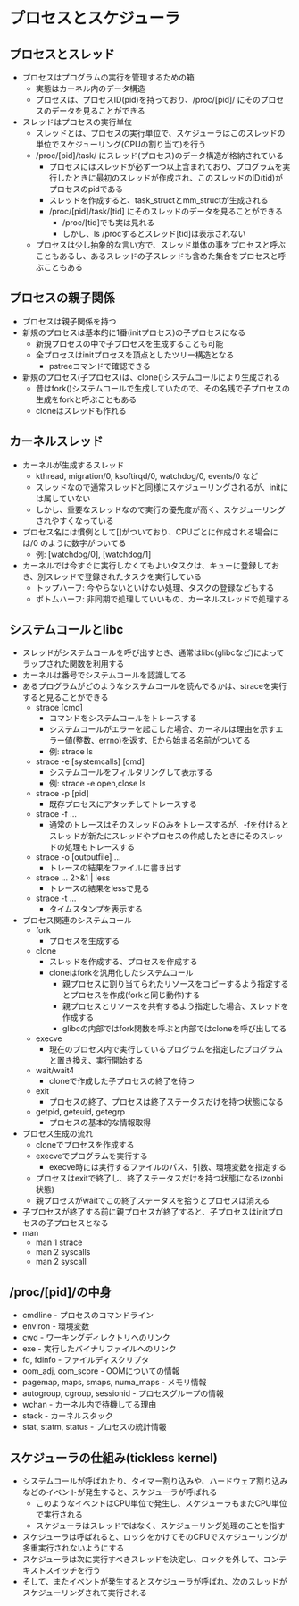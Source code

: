 # プロセスとスケジューラ


## プロセスとスレッド
* プロセスはプログラムの実行を管理するための箱
    * 実態はカーネル内のデータ構造
    * プロセスは、プロセスID(pid)を持っており、/proc/[pid]/ にそのプロセスのデータを見ることができる
* スレッドはプロセスの実行単位
    * スレッドとは、プロセスの実行単位で、スケジューラはこのスレッドの単位でスケジューリング(CPUの割り当て)を行う
    * /proc/[pid]/task/ にスレッド(プロセス)のデータ構造が格納されている
        * プロセスにはスレッドが必ず一つ以上含まれており、プログラムを実行したときに最初のスレッドが作成され、このスレッドのID(tid)がプロセスのpidである
        * スレッドを作成すると、task_structとmm_structが生成される
        * /proc/[pid]/task/[tid] にそのスレッドのデータを見ることができる
            * /proc/[tid]でも実は見れる
            * しかし、ls /procするとスレッド[tid]は表示されない
    * プロセスは少し抽象的な言い方で、スレッド単体の事をプロセスと呼ぶこともあるし、あるスレッドの子スレッドも含めた集合をプロセスと呼ぶこともある


## プロセスの親子関係
* プロセスは親子関係を持つ
* 新規のプロセスは基本的に1番(initプロセス)の子プロセスになる
    * 新規プロセスの中で子プロセスを生成することも可能
    * 全プロセスはinitプロセスを頂点としたツリー構造となる
        * pstreeコマンドで確認できる
* 新規のプロセス(子プロセス)は、clone()システムコールにより生成される
    * 昔はfork()システムコールで生成していたので、その名残で子プロセスの生成をforkと呼ぶこともある
    * cloneはスレッドも作れる


## カーネルスレッド
* カーネルが生成するスレッド
    * kthread, migration/0, ksoftirqd/0, watchdog/0, events/0 など
    * スレッドなので通常スレッドと同様にスケジューリングされるが、initには属していない
    * しかし、重要なスレッドなので実行の優先度が高く、スケジューリングされやすくなっている
* プロセス名には慣例として[]がついており、CPUごとに作成される場合には/0 のように数字がついてる
    * 例: [watchdog/0], [watchdog/1]
* カーネルでは今すぐに実行しなくてもよいタスクは、キューに登録しておき、別スレッドで登録されたタスクを実行している
    * トップハーフ: 今やらないといけない処理、タスクの登録などもする
    * ボトムハーフ: 非同期で処理していいもの、カーネルスレッドで処理する


## システムコールとlibc
* スレッドがシステムコールを呼び出すとき、通常はlibc(glibcなど)によってラップされた関数を利用する
* カーネルは番号でシステムコールを認識してる
* あるプログラムがどのようなシステムコールを読んでるかは、straceを実行すると見ることができる
    * strace [cmd]
        * コマンドをシステムコールをトレースする
        * システムコールがエラーを起こした場合、カーネルは理由を示すエラー値(整数、errno)を返す、Eから始まる名前がついてる
        * 例: strace ls
    * strace -e [systemcalls] [cmd]
        * システムコールをフィルタリングして表示する
        * 例: strace -e open,close ls
    * strace -p [pid]
        * 既存プロセスにアタッチしてトレースする
    * strace -f ...
        * 通常のトレースはそのスレッドのみをトレースするが、-fを付けるとスレッドが新たにスレッドやプロセスの作成したときにそのスレッドの処理もトレースする
    * strace -o [outputfile] ...
        * トレースの結果をファイルに書き出す
    * strace ... 2>&1 | less
        * トレースの結果をlessで見る
    * strace -t ...
        * タイムスタンプを表示する
* プロセス関連のシステムコール
    * fork
        * プロセスを生成する
    * clone
        * スレッドを作成する、プロセスを作成する
        * cloneはforkを汎用化したシステムコール
            * 親プロセスに割り当てられたリソースをコピーするよう指定するとプロセスを作成(forkと同じ動作)する
            * 親プロセスとリソースを共有するよう指定した場合、スレッドを作成する
            * glibcの内部ではfork関数を呼ぶと内部ではcloneを呼び出してる
    * execve
        * 現在のプロセス内で実行しているプログラムを指定したプログラムと置き換え、実行開始する
    * wait/wait4
        * cloneで作成した子プロセスの終了を待つ
    * exit
        * プロセスの終了、プロセスは終了ステータスだけを持つ状態になる
    * getpid, geteuid, getegrp
        * プロセスの基本的な情報取得
* プロセス生成の流れ
    * cloneでプロセスを作成する
    * execveでプログラムを実行する
        * execve時には実行するファイルのパス、引数、環境変数を指定する
    * プロセスはexitで終了し、終了ステータスだけを持つ状態になる(zonbi状態)
    * 親プロセスがwaitでこの終了ステータスを拾うとプロセスは消える
* 子プロセスが終了する前に親プロセスが終了すると、子プロセスはinitプロセスの子プロセスとなる
* man
    * man 1 strace
    * man 2 syscalls
    * man 2 syscall


## /proc/[pid]/の中身
* cmdline - プロセスのコマンドライン
* environ - 環境変数
* cwd - ワーキングディレクトリへのリンク
* exe - 実行したバイナリファイルへのリンク
* fd, fdinfo - ファイルディスクリプタ
* oom_adj, oom_score - OOMについての情報
* pagemap, maps, smaps, numa_maps - メモリ情報
* autogroup, cgroup, sessionid - プロセスグループの情報
* wchan - カーネル内で待機してる理由
* stack - カーネルスタック
* stat, statm, status - プロセスの統計情報


## スケジューラの仕組み(tickless kernel)
* システムコールが呼ばれたり、タイマー割り込みや、ハードウェア割り込みなどのイベントが発生すると、スケジューラが呼ばれる
    * このようなイベントはCPU単位で発生し、スケジューラもまたCPU単位で実行される
    * スケジューラはスレッドではなく、スケジューリング処理のことを指す
* スケジューラは呼ばれると、ロックをかけてそのCPUでスケジューリングが多重実行されないようにする
* スケジューラは次に実行すべきスレッドを決定し、ロックを外して、コンテキストスイッチを行う
* そして、またイベントが発生するとスケジューラが呼ばれ、次のスレッドがスケジューリングされて実行される













